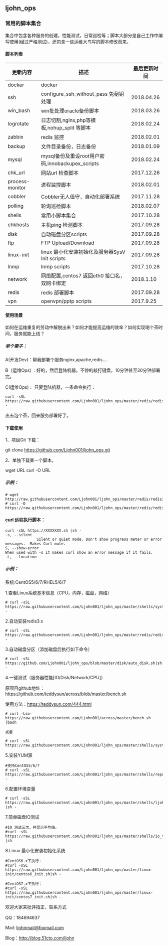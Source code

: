 ## ljohn_ops
### 常用的脚本集合
集合中包含各种服务的创建，性能测试，日常巡检等；脚本大部分是自己工作中编写使用(经过严格测试)，还包含一些运维大鸟写的脚本修改而来。
#### 脚本列表

更新内容 |描述| 最后更新时间
---|---|---|
docker 	|  docker
ssh       | configure_ssh_without_pass 免秘钥处理	 | 2018.04.26
win_bash  | win批处理oracle备份脚本       |2018.03.26
logrotate | 日志切割,nginx,php等模板,nohup_split 等脚本   | 2018.02.24
zabbix  | redis 监控       |2018.02.01
backup  |文件目录备份，日志备份 | 2018.01.09
mysql  |mysql备份及重设root用户密码,innobackupex_scripts| 2018.02.24
chk_url  |网站url 检查脚本         | 2017.12.26
process-monitor | 进程监控脚本    | 2018.02.01
cobbler  |Cobbler无人值守，自动化部署系统 | 2017.11.28
polling  |轮询巡检脚本          |  2018.02.07
shells   |常用小脚本集合          |  2017.10.28
chkhosts |主机ping 检测脚本         | 2017.09.28
disk     |自动磁盘分区scripts          | 2017.09.28
ftp      |FTP Upload/Download          | 2017.09.28
linux-init|linux 最小化安装初始化及服务器SysV Init scripts        | 2017.09.28
lnmp     |lnmp scripts          |  2017.10.28
network  |网络配置,centos7 返回eth0 接口名，双网卡绑定        |  2018.1.10
redis    |redis 部署脚本          |  2017.09.28
vpn      |openvpn/pptp scripts          |  2017.9.25|
#### 使用场景
如何在运维重复的劳动中解脱出来？如何才能提高运维的效率？如何实现喝个茶时间，服务就能上线？
##### 举个栗子：
A(开发Dev)：帮我部署个服务nginx,apache,redis....

B（运维Ops）: 好的，然后登陆机器，不停的敲打键盘，10分钟甚至30分钟部署完。

C(运维Ops)：
只要登陆机器，一条命令执行：
```
curl -sSL https://raw.githubusercontent.com/Ljohn001/ljohn_ops/master/redis/redis3.x.sh|sh -
```
出去泡个茶，回来服务部署好了。


#### 下载使用
1、项目Git 下载：

git clone https://github.com/Ljohn001/ljohn_ops.git

2、单独下载某一个脚本。

wget  URL
curl -O URL

##### 示例：
```
# wget http://raw.githubusercontent.com/Ljohn001/ljohn_ops/master/redis/redis3.x.sh
# curl -O  https://raw.githubusercontent.com/Ljohn001/ljohn_ops/master/redis/redis3.x.sh
```

#### curl 远程执行脚本：
```
curl -sSL https://XXXXXXX.sh |sh -
-s, --silent
              Silent or quiet mode. Don't show progress meter or error messages.  Makes Curl mute.
S, --show-error	
When used with -s it makes curl show an error message if it fails.
-L, --location
```
##### 示例：
系统:CentOS5/6/7/RHEL5/6/7

1.查看Linux系统基本信息（CPU，内存，磁盘，网络）
```
# curl -sSL https://raw.githubusercontent.com/Ljohn001/ljohn_ops/master/shells/system_info_colour.sh|sh -
```

2.自动安装redis3.x
```
# curl -sSL https://raw.githubusercontent.com/Ljohn001/ljohn_ops/master/redis/redis3.x.sh|sh -
```

3.自动磁盘分区（添加磁盘后执行如下命令）
```
# curl -sSL  https://github.com/Ljohn001/ljohn_ops/blob/master/disk/auto_disk.sh|sh -
```

4.一键测试（服务器性能[IO/Disk/Network/CPU]）

原项目github地址：
https://github.com/teddysun/across/blob/master/bench.sh

使用方法：https://teddysun.com/444.html
```
# curl -Lso- https://raw.githubusercontent.com/Ljohn001/across/master/bench.sh |bash

或者

# curl -sSL https://raw.githubusercontent.com/Ljohn001/ljohn_ops/master/shells/system_chk.sh|sh

```

5.安装YUM源

```
#支持CentOS5/6/7
# curl -sSL https://raw.githubusercontent.com/Ljohn001/ljohn_ops/master/shells/repo.sh|sh -
```

6.配置环境变量
```
# curl -sSL https://raw.githubusercontent.com/Ljohn001/ljohn_ops/master/shells/ljohn.sh |sh -
```

7.简单磁盘IO测试
```
#IO 测试三次，并显示平均值。
#curl -sSL https://raw.githubusercontent.com/Ljohn001/ljohn_ops/master/shells/io_test.sh |sh
```

8.Linux 最小化安装初始化系统
```
#CentOS6.x下执行：
#curl -sSL https://raw.githubusercontent.com/Ljohn001/ljohn_ops/master/linux-init/centos6_init.sh|sh -

#CentOS7.x下执行：
#curl -sSL https://raw.githubusercontent.com/Ljohn001/ljohn_ops/master/linux-init/centos7_init.sh|sh -

```

欢迎大家来批评指正，联系方式

QQ：184694637

Mail: ljohnmail@foxmail.com

Blog：http://blog.51cto.com/ljohn
